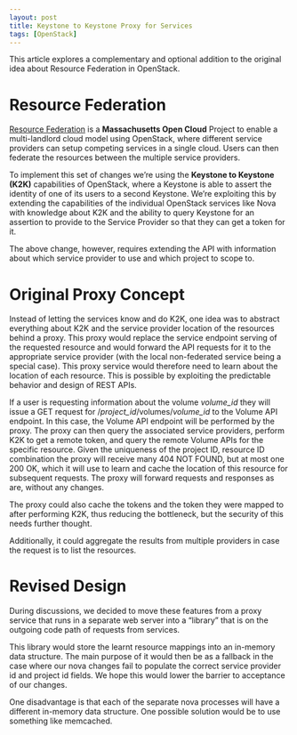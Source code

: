 ```yaml
---
layout: post
title: Keystone to Keystone Proxy for Services
tags: [OpenStack]
---
```


This article explores a complementary and optional addition to the original idea about Resource Federation in OpenStack.

<!--more-->

# Resource Federation

[Resource Federation](http://info.massopencloud.org/blog/mixmatch-federation/) is a **Massachusetts Open Cloud** Project to enable a multi-landlord cloud model using OpenStack, where different service providers can setup competing services in a single cloud. Users can then federate the resources between the multiple service providers.

To implement this set of changes we’re using the **Keystone to Keystone (K2K)** capabilities of OpenStack, where a Keystone is able to assert the identity of one of its users to a second Keystone. We’re exploiting this by extending the capabilities of the individual OpenStack services like Nova with knowledge about K2K and the ability to query Keystone for an assertion to provide to the Service Provider so that they can get a token for it.

The above change, however, requires extending the API with information about which service provider to use and which project to scope to.

# Original Proxy Concept

Instead of letting the services know and do K2K, one idea was to abstract everything about K2K and the service provider location of the resources behind a proxy. This proxy would replace the service endpoint serving of the requested resource and would forward the API requests for it to the appropriate service provider (with the local non-federated service being a special case). This proxy service would therefore need to learn about the location of each resource. This is possible by exploiting the predictable behavior and design of REST APIs.

If a user is requesting information about the volume *volume_id* they will issue a GET request for /*project_id*/volumes/*volume_id* to the Volume API endpoint. In this case, the Volume API endpoint will be performed by the proxy. The proxy can then query the associated service providers, perform K2K to get a remote token, and query the remote Volume APIs for the specific resource. Given the uniqueness of the project ID, resource ID combination the proxy will receive many 404 NOT FOUND, but at most one 200 OK, which it will use to learn and cache the location of this resource for subsequent requests. The proxy will forward requests and responses as are, without any changes.

The proxy could also cache the tokens and the token they were mapped to after performing K2K, thus reducing the bottleneck, but the security of this needs further thought.

Additionally, it could aggregate the results from multiple providers in case the request is to list the resources.

# Revised Design

During discussions, we decided to move these features from a proxy service that runs in a separate web server into a “library” that is on the outgoing code path of requests from services.

This library would store the learnt resource mappings into an in-memory data structure. The main purpose of it would then be as a fallback in the case where our nova changes fail to populate the correct service provider id and project id fields. We hope this would lower the barrier to acceptance of our changes.

One disadvantage is that each of the separate nova processes will have a different in-memory data structure. One possible solution would be to use something like memcached.